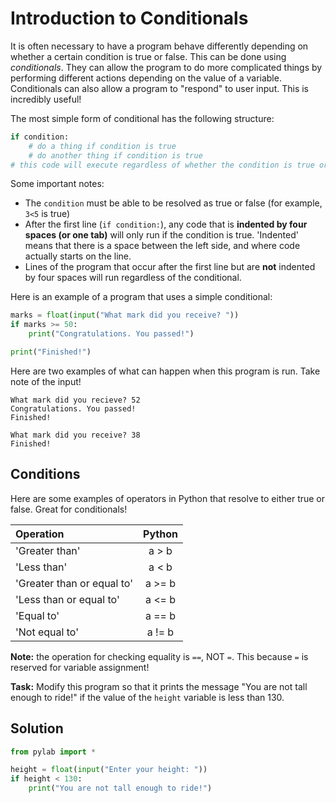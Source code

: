# Introduction to Conditionals

It is often necessary to have a program behave differently depending on whether a certain condition is true or false. This can be done using *conditionals*. They can allow the program to do more complicated things by performing different actions depending on the value of a variable. Conditionals can also allow a program to "respond" to user input. This is incredibly useful!

The most simple form of conditional has the following structure:
```python
if condition:
    # do a thing if condition is true
    # do another thing if condition is true
# this code will execute regardless of whether the condition is true or false.
```
Some important notes:
* The `condition` must be able to be resolved as true or false (for example, `3<5` is true)
* After the first line (`if condition:`), any code that is **indented by four spaces (or one tab)** will only run if the condition is true. 'Indented' means that there is a space between the left side, and where code actually starts on the line.
* Lines of the program that occur after the first line but are **not** indented by four spaces will run regardless of the conditional.

Here is an example of a program that uses a simple conditional:

```python
marks = float(input("What mark did you receive? "))
if marks >= 50:
    print("Congratulations. You passed!")

print("Finished!")
```

Here are two examples of what can happen when this program is run. Take note of the input!
```
What mark did you recieve? 52
Congratulations. You passed!
Finished!

What mark did you receive? 38
Finished!
```

## Conditions
Here are some examples of operators in Python that resolve to either true or false. Great for conditionals!

| Operation                  | Python |
|:---------------------------|:------:|
| 'Greater than'             | a > b  |
| 'Less than'                | a < b  |
| 'Greater than or equal to' | a >= b |
| 'Less than or equal to'    | a <= b |
| 'Equal to'                 | a == b |
| 'Not equal to'             | a != b |

**Note:** the operation for checking equality is `==`, NOT `=`. This because `=` is reserved for variable assignment!

**Task:** Modify this program so that it prints the message "You are not tall enough to ride!" if the value of the `height` variable is less than 130.

## Solution
```python
from pylab import *

height = float(input("Enter your height: "))
if height < 130:
    print("You are not tall enough to ride!")
```
